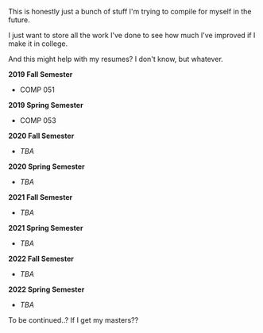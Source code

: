 This is honestly just a bunch of stuff I'm trying to compile for myself in the future.

I just want to store all the work I've done to see how much I've improved if I make it in college.

And this might help with my resumes? I don't know, but whatever.



**2019 Fall Semester**
- COMP 051

**2019 Spring Semester**
- COMP 053

**2020 Fall Semester**
- _TBA_

**2020 Spring Semester**
- _TBA_

**2021 Fall Semester**
- _TBA_

**2021 Spring Semester**
- _TBA_

**2022 Fall Semester**
- _TBA_

**2022 Spring Semester**
- _TBA_


To be continued..? If I get my masters??

